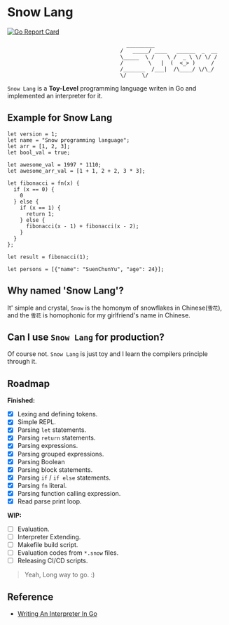 # Snow Lang
[![Go Report Card](https://goreportcard.com/badge/github.com/suenchunyu/snow-lang)](https://goreportcard.com/report/github.com/suenchunyu/snow-lang)


```text
                                      _________                     
                                    /   _____/ ____   ______  _  __
                                    \_____  \ /    \ /  _ \ \/ \/ /
                                    /        \   |  (  <_> )     /
                                    /_______  /___|  /\____/ \/\_/  
                                    \/     \/
```

`Snow Lang` is a **Toy-Level** programming language writen in Go and implemented an interpreter for it.

## Example for Snow Lang

```text
let version = 1;
let name = "Snow programming language";
let arr = [1, 2, 3];
let bool_val = true;

let awesome_val = 1997 * 1110;
let awesome_arr_val = [1 + 1, 2 + 2, 3 * 3];

let fibonacci = fn(x) {
  if (x == 0) {
    0
  } else {
    if (x == 1) {
      return 1;
    } else {
      fibonacci(x - 1) + fibonacci(x - 2);
    }
  }
};

let result = fibonacci(1);

let persons = [{"name": "SuenChunYu", "age": 24}];
```

## Why named 'Snow Lang'?

It' simple and crystal, `Snow` is the homonym of snowflakes in Chinese(`雪花`), and the `雪花` is homophonic for my
girlfriend's name in Chinese.

## Can I use `Snow Lang` for production?

Of course not. `Snow Lang` is just toy and I learn the compilers principle through it.

## Roadmap

**Finished:**

- [x] Lexing and defining tokens.
- [x] Simple REPL.
- [x] Parsing `let` statements.
- [x] Parsing `return` statements.
- [x] Parsing expressions.
- [x] Parsing grouped expressions.
- [x] Parsing Boolean
- [x] Parsing block statements.
- [x] Parsing `if` / `if else` statements.
- [x] Parsing `fn` literal.
- [x] Parsing function calling expression.
- [x] Read parse print loop.

**WIP:**

- [ ] Evaluation.
- [ ] Interpreter Extending.
- [ ] Makefile build script.
- [ ] Evaluation codes from `*.snow` files.
- [ ] Releasing CI/CD scripts.

> Yeah, Long way to go. :)

## Reference

- [Writing An Interpreter In Go](https://interpreterbook.com/)
